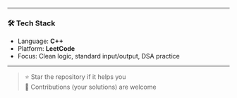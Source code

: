 
---

### 🛠️ Tech Stack

- Language: **C++**
- Platform: **LeetCode**
- Focus: Clean logic, standard input/output, DSA practice

---

> ⭐ Star the repository if it helps you  
> 🤝 Contributions (your solutions) are welcome
